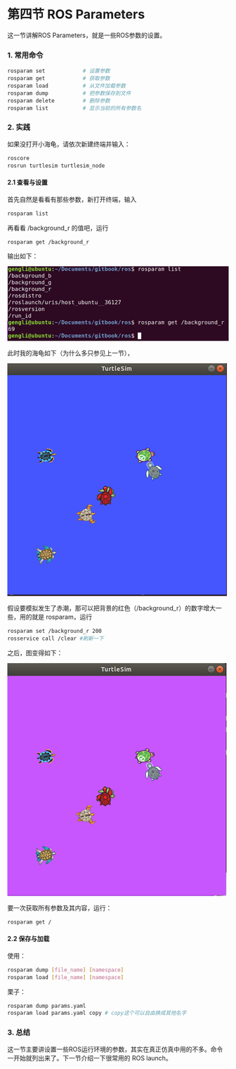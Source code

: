 # 第四节 ROS Parameters

这一节讲解ROS Parameters，就是一些ROS参数的设置。

### 1. 常用命令

```bash
rosparam set            # 设置参数
rosparam get            # 获取参数
rosparam load           # 从文件加载参数
rosparam dump           # 把参数保存到文件
rosparam delete         # 删除参数
rosparam list           # 显示当前的所有参数名
```



### 2. 实践

如果没打开小海龟，请依次新建终端并输入：

```bash
roscore
rosrun turtlesim turtlesim_node
```

#### 2.1 查看与设置

首先自然是看看有那些参数，新打开终端，输入

```bash
rosparam list
```

再看看 /background_r 的值吧，运行

```bash
rosparam get /background_r
```

输出如下：

![](../images/ros_param.png)

此时我的海龟如下（为什么多只参见上一节），

![](../images/ros_spawn_turtles.png)

假设要模拟发生了赤潮，那可以把背景的红色（/background_r）的数字增大一些，用的就是 rosparam，运行

```bash
rosparam set /background_r 200
rosservice call /clear #刷新一下
```

之后，图变得如下：

![](../images/ros_turtle_red_bg.png)

要一次获取所有参数及其内容，运行：

```bash
rosparam get /
```

#### 2.2 保存与加载

使用：

```bash
rosparam dump [file_name] [namespace]
rosparam load [file_name] [namespace]
```

栗子：

```bash
rosparam dump params.yaml
rosparam load params.yaml copy # copy这个可以自由换成其他名字
```

### 3. 总结

这一节主要讲设置一些ROS运行环境的参数，其实在真正仿真中用的不多。命令一开始就列出来了。下一节介绍一下很常用的 ROS launch。